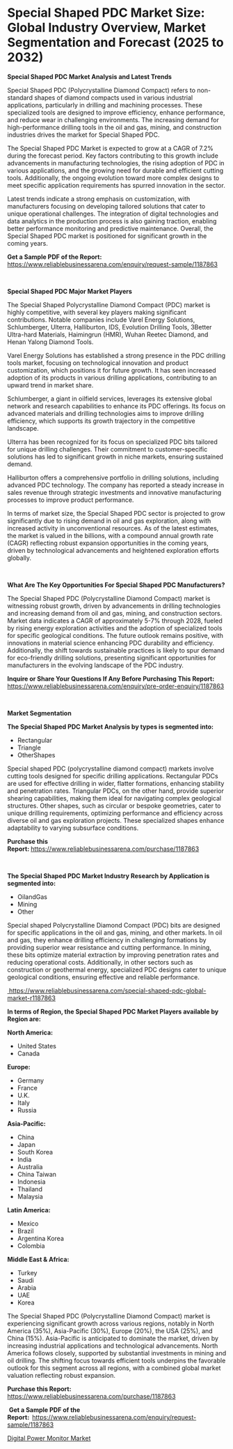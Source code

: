 <p><h1>Special Shaped PDC Market Size: Global Industry Overview, Market Segmentation and Forecast (2025 to 2032)</h1></p><p><strong>Special Shaped PDC Market Analysis and Latest Trends</strong></p>
<p><p>Special Shaped PDC (Polycrystalline Diamond Compact) refers to non-standard shapes of diamond compacts used in various industrial applications, particularly in drilling and machining processes. These specialized tools are designed to improve efficiency, enhance performance, and reduce wear in challenging environments. The increasing demand for high-performance drilling tools in the oil and gas, mining, and construction industries drives the market for Special Shaped PDC.</p><p>The Special Shaped PDC Market is expected to grow at a CAGR of 7.2% during the forecast period. Key factors contributing to this growth include advancements in manufacturing technologies, the rising adoption of PDC in various applications, and the growing need for durable and efficient cutting tools. Additionally, the ongoing evolution toward more complex designs to meet specific application requirements has spurred innovation in the sector.</p><p>Latest trends indicate a strong emphasis on customization, with manufacturers focusing on developing tailored solutions that cater to unique operational challenges. The integration of digital technologies and data analytics in the production process is also gaining traction, enabling better performance monitoring and predictive maintenance. Overall, the Special Shaped PDC market is positioned for significant growth in the coming years.</p></p>
<p><strong>Get a Sample PDF of the Report:&nbsp;</strong> <a href="https://www.reliablebusinessarena.com/enquiry/request-sample/1187863?utm_campaign=2185&utm_medium=2&utm_source=Github&utm_content=ia&utm_term=30032025&utm_id=special-shaped-pdc">https://www.reliablebusinessarena.com/enquiry/request-sample/1187863</a></p>
<p>&nbsp;</p>
<p><strong>Special Shaped PDC Major Market Players</strong></p>
<p><p>The Special Shaped Polycrystalline Diamond Compact (PDC) market is highly competitive, with several key players making significant contributions. Notable companies include Varel Energy Solutions, Schlumberger, Ulterra, Halliburton, IDS, Evolution Drilling Tools, 3Better Ultra-hard Materials, Haimingrun (HMR), Wuhan Reetec Diamond, and Henan Yalong Diamond Tools.</p><p>Varel Energy Solutions has established a strong presence in the PDC drilling tools market, focusing on technological innovation and product customization, which positions it for future growth. It has seen increased adoption of its products in various drilling applications, contributing to an upward trend in market share.</p><p>Schlumberger, a giant in oilfield services, leverages its extensive global network and research capabilities to enhance its PDC offerings. Its focus on advanced materials and drilling technologies aims to improve drilling efficiency, which supports its growth trajectory in the competitive landscape.</p><p>Ulterra has been recognized for its focus on specialized PDC bits tailored for unique drilling challenges. Their commitment to customer-specific solutions has led to significant growth in niche markets, ensuring sustained demand.</p><p>Halliburton offers a comprehensive portfolio in drilling solutions, including advanced PDC technology. The company has reported a steady increase in sales revenue through strategic investments and innovative manufacturing processes to improve product performance.</p><p>In terms of market size, the Special Shaped PDC sector is projected to grow significantly due to rising demand in oil and gas exploration, along with increased activity in unconventional resources. As of the latest estimates, the market is valued in the billions, with a compound annual growth rate (CAGR) reflecting robust expansion opportunities in the coming years, driven by technological advancements and heightened exploration efforts globally.</p></p>
<p>&nbsp;</p>
<p><strong>What Are The Key Opportunities For Special Shaped PDC Manufacturers?</strong></p>
<p><p>The Special Shaped PDC (Polycrystalline Diamond Compact) market is witnessing robust growth, driven by advancements in drilling technologies and increasing demand from oil and gas, mining, and construction sectors. Market data indicates a CAGR of approximately 5-7% through 2028, fueled by rising energy exploration activities and the adoption of specialized tools for specific geological conditions. The future outlook remains positive, with innovations in material science enhancing PDC durability and efficiency. Additionally, the shift towards sustainable practices is likely to spur demand for eco-friendly drilling solutions, presenting significant opportunities for manufacturers in the evolving landscape of the PDC industry.</p></p>
<p><strong>Inquire or Share Your Questions If Any Before Purchasing This Report:</strong> <a href="https://www.reliablebusinessarena.com/enquiry/pre-order-enquiry/1187863?utm_campaign=2185&utm_medium=2&utm_source=Github&utm_content=ia&utm_term=30032025&utm_id=special-shaped-pdc">https://www.reliablebusinessarena.com/enquiry/pre-order-enquiry/1187863</a></p>
<p>&nbsp;</p>
<p><strong>Market Segmentation</strong></p>
<p><strong>The Special Shaped PDC Market Analysis by types is segmented into:</strong></p>
<p><ul><li>Rectangular</li><li>Triangle</li><li>OtherShapes</li></ul></p>
<p><p>Special shaped PDC (polycrystalline diamond compact) markets involve cutting tools designed for specific drilling applications. Rectangular PDCs are used for effective drilling in wider, flatter formations, enhancing stability and penetration rates. Triangular PDCs, on the other hand, provide superior shearing capabilities, making them ideal for navigating complex geological structures. Other shapes, such as circular or bespoke geometries, cater to unique drilling requirements, optimizing performance and efficiency across diverse oil and gas exploration projects. These specialized shapes enhance adaptability to varying subsurface conditions.</p></p>
<p><strong>Purchase this Report:&nbsp;</strong><a href="https://www.reliablebusinessarena.com/purchase/1187863?utm_campaign=2185&utm_medium=2&utm_source=Github&utm_content=ia&utm_term=30032025&utm_id=special-shaped-pdc">https://www.reliablebusinessarena.com/purchase/1187863</a></p>
<p>&nbsp;</p>
<p><strong>The Special Shaped PDC Market Industry Research by Application is segmented into:</strong></p>
<p><ul><li>OilandGas</li><li>Mining</li><li>Other</li></ul></p>
<p><p>Special shaped Polycrystalline Diamond Compact (PDC) bits are designed for specific applications in the oil and gas, mining, and other markets. In oil and gas, they enhance drilling efficiency in challenging formations by providing superior wear resistance and cutting performance. In mining, these bits optimize material extraction by improving penetration rates and reducing operational costs. Additionally, in other sectors such as construction or geothermal energy, specialized PDC designs cater to unique geological conditions, ensuring effective and reliable performance.</p></p>
<p><a href="https://www.reliablebusinessarena.com/special-shaped-pdc-global-market-r1187863?utm_campaign=2185&utm_medium=2&utm_source=Github&utm_content=ia&utm_term=30032025&utm_id=special-shaped-pdc">&nbsp;https://www.reliablebusinessarena.com/special-shaped-pdc-global-market-r1187863</a></p>
<p><strong>In terms of Region, the Special Shaped PDC Market Players available by Region are:</strong></p>
<p>
    <p> <strong> North America: </strong>
        <ul>
            <li>United States</li>
            <li>Canada</li>
        </ul>
        </p> 
    <p> <strong> Europe: </strong>
        <ul>
            <li>Germany</li>
            <li>France</li>
            <li>U.K.</li>
            <li>Italy</li>
            <li>Russia</li>
        </ul>
        </p> 
    <p> <strong> Asia-Pacific: </strong>
        <ul>
            <li>China</li>
            <li>Japan</li>
            <li>South Korea</li>
            <li>India</li>
            <li>Australia</li>
            <li>China Taiwan</li>
            <li>Indonesia</li>
            <li>Thailand</li>
            <li>Malaysia</li>
        </ul>
        </p> 
    <p> <strong> Latin America: </strong>
        <ul>
            <li>Mexico</li>
            <li>Brazil</li>
            <li>Argentina Korea</li>
            <li>Colombia</li>
        </ul>
        </p> 
    <p> <strong> Middle East & Africa: </strong>
        <ul>
            <li>Turkey</li>
            <li>Saudi</li>
            <li>Arabia</li>
            <li>UAE</li>
            <li>Korea</li>
        </ul>
    </p>
    </p>
<p><p>The Special Shaped PDC (Polycrystalline Diamond Compact) market is experiencing significant growth across various regions, notably in North America (35%), Asia-Pacific (30%), Europe (20%), the USA (25%), and China (15%). Asia-Pacific is anticipated to dominate the market, driven by increasing industrial applications and technological advancements. North America follows closely, supported by substantial investments in mining and oil drilling. The shifting focus towards efficient tools underpins the favorable outlook for this segment across all regions, with a combined global market valuation reflecting robust expansion.</p></p>
<p><strong>Purchase this Report: </strong><a href="https://www.reliablebusinessarena.com/purchase/1187863?utm_campaign=2185&utm_medium=2&utm_source=Github&utm_content=ia&utm_term=30032025&utm_id=special-shaped-pdc">https://www.reliablebusinessarena.com/purchase/1187863</a></p>
<p>&nbsp;<strong>Get a Sample PDF of the Report:&nbsp;&nbsp;</strong><a href="https://www.reliablebusinessarena.com/enquiry/request-sample/1187863?utm_campaign=2185&utm_medium=2&utm_source=Github&utm_content=ia&utm_term=30032025&utm_id=special-shaped-pdc">https://www.reliablebusinessarena.com/enquiry/request-sample/1187863</a></p>
<p><strong></strong></p>
<p><p><a href="https://github.com/luckyshygirl/Market-Research-Report-List-7/blob/main/digital-power-monitor-market.md?utm_campaign=2185&utm_medium=2&utm_source=Github&utm_content=ia&utm_term=30032025&utm_id=special-shaped-pdc">Digital Power Monitor Market</a></p></p>